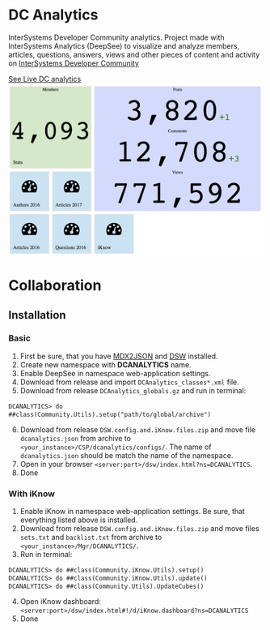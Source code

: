 # DC Analytics
InterSystems Developer Community analytics.
Project made with InterSystems Analytics (DeepSee) to visualize and analyze members, articles, questions, answers, views and other pieces of content and activity on [InterSystems Developer Community](community.intersystems.com)

[See Live DC analytics](https://analytics.community.intersystems.com/dswpub/index.html#!/?ns=COMMUNITYPUBLIC&embed=1)
![DC analytics](https://github.com/MakarovS96/images/blob/master/dcanalitycs.jpg)

# Collaboration

## Installation
### Basic
1. First be sure, that you have [MDX2JSON](https://github.com/intersystems-ru/Cache-MDX2JSON) and [DSW](https://github.com/intersystems-ru/DeepSeeWeb) installed.
2. Create new namespace with **DCANALYTICS** name.
3. Enable DeepSee in namespace web-application settings.
4. Download from release and import `DCAnalytics_classes*.xml` file.
5. Download from release `DCAnalytics_globals.gz` and run in terminal:
```
DCANALYTICS> do ##class(Community.Utils).setup("path/to/global/archive")
```
6. Download from release `DSW.config.and.iKnow.files.zip` and move file `dcanalytics.json` from archive to `<your_instance>/CSP/dcanalytics/configs/`. The name of `dcanalytics.json` should be match the name of the namespace.
7. Open in your browser `<server:port>/dsw/index.html?ns=DCANALYTICS`.
8. Done
### With iKnow
1. Enable iKnow in namespace web-application settings. Be sure, that everything listed above is installed.
2. Download from release `DSW.config.and.iKnow.files.zip` and move files `sets.txt` and `backlist.txt` from archive to `<your_instance>/Mgr/DCANALYTICS/`.
3. Run in terminal:
```
DCANALYTICS> do ##class(Community.iKnow.Utils).setup()
DCANALYTICS> do ##class(Community.iKnow.Utils).update()
DCANALYTICS> do ##class(Community.Utils).UpdateСubes()
```
4. Open iKnow dashboard:`<server:port>/dsw/index.html#!/d/iKnow.dashboard?ns=DCANALYTICS`
5. Done
